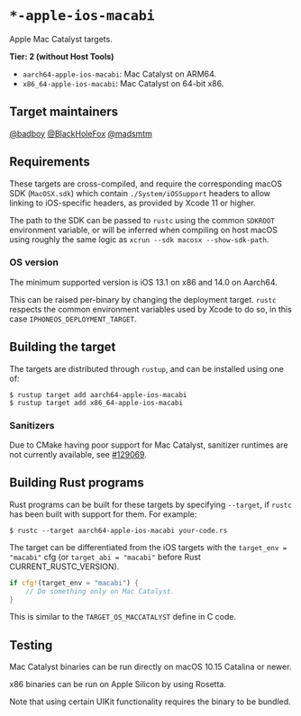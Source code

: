 # `*-apple-ios-macabi`

Apple Mac Catalyst targets.

**Tier: 2 (without Host Tools)**

- `aarch64-apple-ios-macabi`: Mac Catalyst on ARM64.
- `x86_64-apple-ios-macabi`: Mac Catalyst on 64-bit x86.

## Target maintainers

[@badboy](https://github.com/badboy)
[@BlackHoleFox](https://github.com/BlackHoleFox)
[@madsmtm](https://github.com/madsmtm)

## Requirements

These targets are cross-compiled, and require the corresponding macOS SDK
(`MacOSX.sdk`) which contain `./System/iOSSupport` headers to allow linking to
iOS-specific headers, as provided by Xcode 11 or higher.

The path to the SDK can be passed to `rustc` using the common `SDKROOT`
environment variable, or will be inferred when compiling on host macOS using
roughly the same logic as `xcrun --sdk macosx --show-sdk-path`.

### OS version

The minimum supported version is iOS 13.1 on x86 and 14.0 on Aarch64.

This can be raised per-binary by changing the deployment target. `rustc`
respects the common environment variables used by Xcode to do so, in this
case `IPHONEOS_DEPLOYMENT_TARGET`.

## Building the target

The targets are distributed through `rustup`, and can be installed using one
of:
```console
$ rustup target add aarch64-apple-ios-macabi
$ rustup target add x86_64-apple-ios-macabi
```

### Sanitizers

Due to CMake having poor support for Mac Catalyst, sanitizer runtimes are not
currently available, see [#129069].

[#129069]: https://github.com/rust-lang/rust/issues/129069

## Building Rust programs

Rust programs can be built for these targets by specifying `--target`, if
`rustc` has been built with support for them. For example:

```console
$ rustc --target aarch64-apple-ios-macabi your-code.rs
```

The target can be differentiated from the iOS targets with the
`target_env = "macabi"` cfg (or `target_abi = "macabi"` before Rust CURRENT_RUSTC_VERSION).

```rust
if cfg!(target_env = "macabi") {
    // Do something only on Mac Catalyst.
}
```

This is similar to the `TARGET_OS_MACCATALYST` define in C code.

## Testing

Mac Catalyst binaries can be run directly on macOS 10.15 Catalina or newer.

x86 binaries can be run on Apple Silicon by using Rosetta.

Note that using certain UIKit functionality requires the binary to be bundled.
